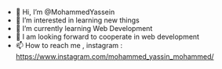 - 👋 Hi, I’m @MohammedYassein
- 👀 I’m interested in learning new things
- 🌱 I’m currently learning Web Development
- 💞️ I am looking forward to cooperate in web development
- 📫 How to reach me , instagram : https://www.instagram.com/mohammed_yassin_mohammed/

<!---
MohammedYassein/MohammedYassein is a ✨ special ✨ repository because its `README.md` (this file) appears on your GitHub profile.
You can click the Preview link to take a look at your changes.
--->
